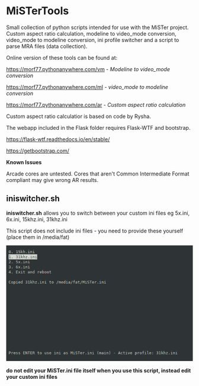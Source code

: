 # MiSTerTools
Small collection of python scripts intended for use with the MiSTer project.  Custom aspect ratio calculation, modeline to video_mode conversion, video_mode to modeline conversion, ini profile switcher and a script to parse MRA files (data collection).

Online version of these tools can be found at:

https://morf77.pythonanywhere.com/vm - *Modeline to video_mode conversion*<br>

https://morf77.pythonanywhere.com/ml - *video_mode to modeline conversion*<br>

https://morf77.pythonanywhere.com/ar - *Custom aspect ratio calculation*

Custom aspect ratio calculatior is based on code by Rysha.

The webapp included in the Flask folder requires Flask-WTF and bootstrap.

https://flask-wtf.readthedocs.io/en/stable/

https://getbootstrap.com/

**Known Issues** 

Arcade cores are untested.  Cores that aren't Common Intermediate Format compliant may give wrong AR results.

## iniswitcher.sh


**iniswitcher.sh** allows you to switch between your custom ini files eg 5x.ini, 6x.ini, 15khz.ini, 31khz.ini

This script does not include ini files - you need to provide these yourself (place them in /media/fat)

![alt text](https://github.com/morfeus77/MiSTerTools/blob/main/iniswitcher.png?raw=true)

**do not edit your MiSTer.ini file itself when you use this script, instead edit your custom ini files**
